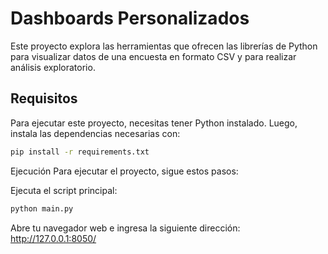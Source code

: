 # Dashboards Personalizados

Este proyecto explora las herramientas que ofrecen las librerías de Python para visualizar datos de una encuesta en formato CSV y para realizar análisis exploratorio.

## Requisitos

Para ejecutar este proyecto, necesitas tener Python instalado. Luego, instala las dependencias necesarias con:

```bash
pip install -r requirements.txt
```
Ejecución
Para ejecutar el proyecto, sigue estos pasos:

Ejecuta el script principal:
```bash
python main.py
```
Abre tu navegador web e ingresa la siguiente dirección:
http://127.0.0.1:8050/

